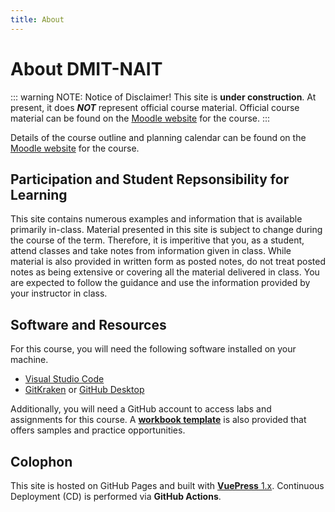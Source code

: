```yaml
---
title: About
---
```

# About DMIT-NAIT

::: warning NOTE: Notice of Disclaimer!
This site is **under construction**.
At present, it does ***NOT*** represent official course material. Official course material can be found on the [Moodle website](https://moodle.nait.ca) for the course.
:::

Details of the course outline and planning calendar can be found on the [Moodle website](https://moodle.nait.ca) for the course.

## Participation and Student Repsonsibility for Learning

This site contains numerous examples and information that is available primarily in-class. Material presented in this site is subject to change during the course of the term. Therefore, it is imperitive that you, as a student, attend classes and take notes from information given in class. While material is also provided in written form as posted notes, do not treat posted notes as being extensive or covering all the material delivered in class. You are expected to follow the guidance and use the information provided by your instructor in class.

## Software and Resources

For this course, you will need the following software installed on your machine.

- [Visual Studio Code](https://code.visualstudio.com)
- [GitKraken](https://www.gitkraken.com/) or [GitHub Desktop](https://desktop.github.com/)

Additionally, you will need a GitHub account to access labs and assignments for this course. A [**workbook template**](https://github.com/DMIT-NAIT-Workbook/generate) is also provided that offers samples and practice opportunities.

## Colophon

This site is hosted on GitHub Pages and built with [**VuePress** 1.x](https://vuepress.vuejs.org/). Continuous Deployment (CD) is performed via **GitHub Actions**.
